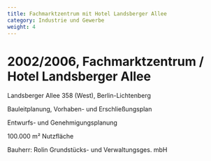 ```yaml
---
title: Fachmarktzentrum mit Hotel Landsberger Allee
category: Industrie und Gewerbe
weight: 4
---
```


# 2002/2006, Fachmarktzentrum / Hotel Landsberger Allee

Landsberger Allee 358 (West), Berlin-Lichtenberg

Bauleitplanung, Vorhaben- und Erschließungsplan

Entwurfs- und Genehmigungsplanung

100.000 m² Nutzfläche

Bauherr: Rolin Grundstücks- und Verwaltungsges. mbH

